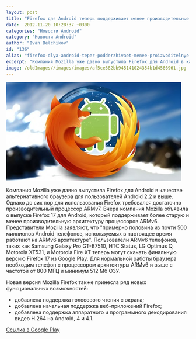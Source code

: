 ```yaml
---
layout: post
title: "Firefox для Android теперь поддерживает менее производительные устройства с  процессорами ARMv6"
date:  2012-11-20 10:28:37 +0300
categories: "Новости Android"
category: "Новости Android"
author: "Ivan Belchikov"
id: "136"
alias: "firefox-dlya-android-teper-podderzhivaet-menee-proizvoditelnye-ustrojstva-s-protsessorami-armv6"
excerpt: "Компания Mozilla уже давно выпустила Firefox для Android в качестве альтернативного браузера для пользователей Android 2.2 и выше. Однако до сих пор для использования Firefox требовался достаточно производительный процессор ARMv7. Вчера компания Mozilla объявила о выпуске Firefox 17 для Android, который поддерживает более старую и менее производительную архитектуру процессоров ARMv6."
image: /oldImages//images/images/af5ce382bb945141024354b1d4566961.jpg
---
```

<img src="/oldImages/images/images/af5ce382bb945141024354b1d4566961.jpg" border="0" >

Компания Mozilla уже давно выпустила Firefox для Android в качестве альтернативного браузера для пользователей Android 2.2 и выше. Однако до сих пор для использования Firefox требовался достаточно производительный процессор ARMv7. Вчера компания Mozilla объявила о выпуске Firefox 17 для Android, который поддерживает более старую и менее производительную архитектуру процессоров ARMv6.
Представители Mozilla заявляют, что "примерно половина из почти 500 миллионов Android телефонов, используемых в настоящее время работают на ARMv6 архитектуре". Пользователи ARMv6 телефонов, таких как Samsung Galaxy Pro GT-B7510, HTC Status, LG Optimus Q, Motorola XT531, и Motorola Fire XT теперь могут скачать финальную версию Firefox 17 из Google Play. Для нормальной работы браузера необходим телефон с процессором архитектуры ARMv6 и выше с частотой от 800 МГЦ и минимум 512 Мб ОЗУ.

Новая версия Mozilla Firefox также принесла ряд новых функциональных возможностей:

<ul>
<li>добавлена поддержка голосового чтения с экрана;</li>
<li>добавлена начальная поддержка веб-приложений Firefox;</li>
<li>добавлена поддержка аппаратного и программного декодирования видео H.264 на Android, 4 и 4.1.</li>
</ul>
<a href="#" title="Firefox" rel="nofollow">Ссылка в Google Play</a>
